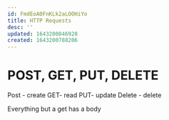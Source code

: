 ```yaml
---
id: FmdEoA0FnKLk2aLOOHiYo
title: HTTP Requests
desc: ''
updated: 1643200846928
created: 1643200788206
---
```


#  POST, GET, PUT, DELETE

Post - create
GET- read
PUT- update
Delete - delete


Everything but a get has a body


